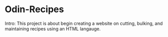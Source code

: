 # Odin-Recipes
Intro:
This project is about begin creating a website on cutting, bulking, and maintaining recipes using an HTML langauge. 

